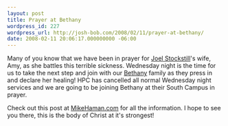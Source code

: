 ```yaml
---
layout: post
title: Prayer at Bethany
wordpress_id: 227
wordpress_url: http://josh-bob.com/2008/02/11/prayer-at-bethany/
date: 2008-02-11 20:06:17.000000000 -06:00
---
```

Many of you know that we have been in prayer for <a href="http://www.joelstockstill.com">Joel Stockstill</a>'s wife, Amy, as she battles this terrible sickness. Wednesday night is the time for us to take the next step and join with our <a href="http://www.bethany.com">Bethany</a> family as they press in and declare her healing! HPC has cancelled all normal Wednesday night services and we are going to be joining Bethany at their South Campus in prayer.

Check out this post at <a href="http://www.mikehaman.com/?p=160">MikeHaman.com</a> for all the information. I hope to see you there, this is the body of Christ at it's strongest!
